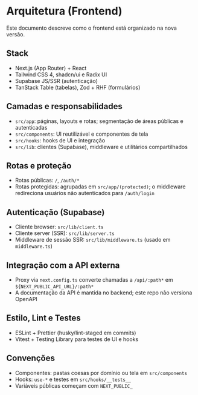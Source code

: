 # Arquitetura (Frontend)

Este documento descreve como o frontend está organizado na nova versão.

## Stack

- Next.js (App Router) + React
- Tailwind CSS 4, shadcn/ui e Radix UI
- Supabase JS/SSR (autenticação)
- TanStack Table (tabelas), Zod + RHF (formulários)

## Camadas e responsabilidades

- `src/app`: páginas, layouts e rotas; segmentação de áreas públicas e autenticadas
- `src/components`: UI reutilizável e componentes de tela
- `src/hooks`: hooks de UI e integração
- `src/lib`: clientes (Supabase), middleware e utilitários compartilhados

## Rotas e proteção

- Rotas públicas: `/`, `/auth/*`
- Rotas protegidas: agrupadas em `src/app/(protected)`; o middleware redireciona usuários não autenticados para `/auth/login`

## Autenticação (Supabase)

- Cliente browser: `src/lib/client.ts`
- Cliente server (SSR): `src/lib/server.ts`
- Middleware de sessão SSR: `src/lib/middleware.ts` (usado em `middleware.ts`)

## Integração com a API externa

- Proxy via `next.config.ts` converte chamadas a `/api/:path*` em `${NEXT_PUBLIC_API_URL}/:path*`
- A documentação da API é mantida no backend; este repo não versiona OpenAPI

## Estilo, Lint e Testes

- ESLint + Prettier (husky/lint-staged em commits)
- Vitest + Testing Library para testes de UI e hooks

## Convenções

- Componentes: pastas coesas por domínio ou tela em `src/components`
- Hooks: `use-*` e testes em `src/hooks/__tests__`
- Variáveis públicas começam com `NEXT_PUBLIC_`
